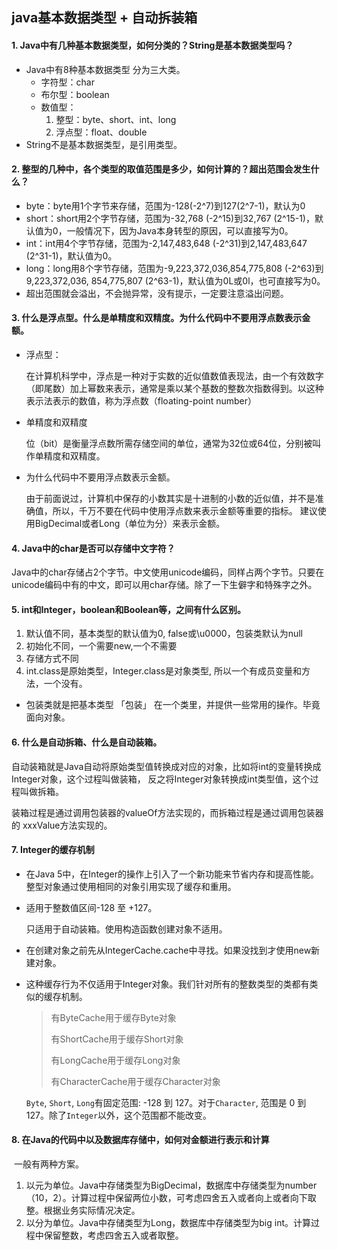 ## java基本数据类型 + 自动拆装箱

#### 1.  Java中有几种基本数据类型，如何分类的？String是基本数据类型吗？

- Java中有8种基本数据类型 分为三大类。 
  - 字符型：char 
  - 布尔型：boolean 
  - 数值型：
    1. 整型：byte、short、int、long
    2. 浮点型：float、double 
- String不是基本数据类型，是引用类型。 

#### 2. 整型的几种中，各个类型的取值范围是多少，如何计算的？超出范围会发生什么？

- byte：byte用1个字节来存储，范围为-128(-2^7)到127(2^7-1)，默认为0
- short：short用2个字节存储，范围为-32,768 (-2^15)到32,767 (2^15-1)，默认值为0，一般情况下，因为Java本身转型的原因，可以直接写为0。 
- int：int用4个字节存储，范围为-2,147,483,648 (-2^31)到2,147,483,647 (2^31-1)，默认值为0。 
- long：long用8个字节存储，范围为-9,223,372,036,854,775,808 (-2^63)到9,223,372,036, 854,775,807 (2^63-1)，默认值为0L或0l，也可直接写为0。 
- 超出范围就会溢出，不会抛异常，没有提示，一定要注意溢出问题。

#### 3. 什么是浮点型。什么是单精度和双精度。为什么代码中不要用浮点数表示金额。

- 浮点型：

  ​	在计算机科学中，浮点是一种对于实数的近似值数值表现法，由一个有效数字（即尾数）加上幂数来表示，通常是乘以某个基数的整数次指数得到。以这种表示法表示的数值，称为浮点数（floating-point number） 

- 单精度和双精度

  ​	位（bit）是衡量浮点数所需存储空间的单位，通常为32位或64位，分别被叫作单精度和双精度。 

- 为什么代码中不要用浮点数表示金额。 

  ​	由于前面说过，计算机中保存的小数其实是十进制的小数的近似值，并不是准确值，所以，千万不要在代码中使用浮点数来表示金额等重要的指标。 建议使用BigDecimal或者Long（单位为分）来表示金额。

#### 4. Java中的char是否可以存储中文字符？

​	Java中的char存储占2个字节。中文使用unicode编码，同样占两个字节。只要在unicode编码中有的中文，即可以用char存储。除了一下生僻字和特殊字之外。 

#### 5. int和Integer，boolean和Boolean等，之间有什么区别。

1. 默认值不同，基本类型的默认值为0, false或\u0000，包装类默认为null 
2. 初始化不同，一个需要new,一个不需要 
3. 存储方式不同 
4. int.class是原始类型，Integer.class是对象类型, 所以一个有成员变量和方法，一个没有。 

- 包装类就是把基本类型 「包装」 在一个类里，并提供一些常用的操作。毕竟面向对象。

#### 6.  什么是自动拆箱、什么是自动装箱。

​	自动装箱就是Java自动将原始类型值转换成对应的对象，比如将int的变量转换成Integer对象，这个过程叫做装箱， 反之将Integer对象转换成int类型值，这个过程叫做拆箱。 	

​	装箱过程是通过调用包装器的valueOf方法实现的，而拆箱过程是通过调用包装器的 xxxValue方法实现的。

#### 7. Integer的缓存机制

- 在Java 5中，在Integer的操作上引入了一个新功能来节省内存和提高性能。整型对象通过使用相同的对象引用实现了缓存和重用。 

- 适用于整数值区间-128 至 +127。

  只适用于自动装箱。使用构造函数创建对象不适用。

- 在创建对象之前先从IntegerCache.cache中寻找。如果没找到才使用new新建对象。 

- 这种缓存行为不仅适用于Integer对象。我们针对所有的整数类型的类都有类似的缓存机制。

  > 有ByteCache用于缓存Byte对象
  >
  > 有ShortCache用于缓存Short对象
  >
  > 有LongCache用于缓存Long对象
  >
  > 有CharacterCache用于缓存Character对象

  `Byte`, `Short`, `Long`有固定范围: -128 到 127。对于`Character`, 范围是 0 到 127。除了`Integer`以外，这个范围都不能改变。

#### 8. 在Java的代码中以及数据库存储中，如何对金额进行表示和计算

​	一般有两种方案。

1. 以元为单位。Java中存储类型为BigDecimal，数据库中存储类型为number（10，2）。计算过程中保留两位小数，可考虑四舍五入或者向上或者向下取整。根据业务实际情况决定。 
2. 以分为单位。Java中存储类型为Long，数据库中存储类型为big int。计算过程中保留整数，考虑四舍五入或者取整。 